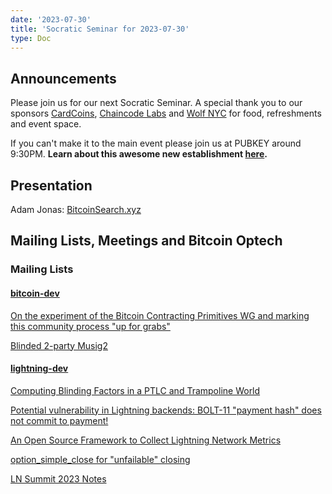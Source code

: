 ```yaml
---
date: '2023-07-30'
title: 'Socratic Seminar for 2023-07-30'
type: Doc
---
```


## Announcements

Please join us for our next Socratic Seminar. A special thank you to our sponsors <a href="https://cardcoins.co" data-no-summary>CardCoins</a>, <a href="https://chaincode.com" data-no-summary>Chaincode Labs</a> and <a href="https://wolfnyc.com" data-no-summary>Wolf NYC</a> for food, refreshments and event space.

If you can't make it to the main event please join us at PUBKEY around 9:30PM. **Learn about this awesome new establishment <a href="https://ny.eater.com/2022/12/13/23494423/pubkey-opening-manhattan-bitcoin-bar" data-no-summary>here</a>.**

## Presentation

Adam Jonas: <a href="https://bitcoinsearch.xyz/" data-no-summary>BitcoinSearch.xyz</a>

## Mailing Lists, Meetings and Bitcoin Optech

### Mailing Lists

<h4> <a href="https://lists.linuxfoundation.org/pipermail/bitcoin-dev" data-no-summary>bitcoin-dev</a> </h4>

[On the experiment of the Bitcoin Contracting Primitives WG and marking this community process "up for grabs"](https://lists.linuxfoundation.org/pipermail/bitcoin-dev/2023-July/021786.html)

[Blinded 2-party Musig2](https://lists.linuxfoundation.org/pipermail/bitcoin-dev/2023-July/021792.html)

<h4> <a href="https://lists.linuxfoundation.org/pipermail/lightning-dev" data-no-summary>lightning-dev</a> </h4>

[Computing Blinding Factors in a PTLC and Trampoline World](https://lists.linuxfoundation.org/pipermail/lightning-dev/2023-June/003999.html)

[Potential vulnerability in Lightning backends: BOLT-11 "payment hash" does not commit to payment!](https://lists.linuxfoundation.org/pipermail/lightning-dev/2023-June/003983.html)

[An Open Source Framework to Collect Lightning Network Metrics](https://lists.linuxfoundation.org/pipermail/lightning-dev/2023-July/004011.html)

[option_simple_close for "unfailable" closing](https://lists.linuxfoundation.org/pipermail/lightning-dev/2023-July/004013.html)

[LN Summit 2023 Notes](https://lists.linuxfoundation.org/pipermail/lightning-dev/2023-July/004014.html)